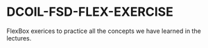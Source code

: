 # DCOIL-FSD-FLEX-EXERCISE
FlexBox exerices to practice all the concepts we have learned in the lectures. 
